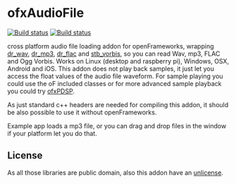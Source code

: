 ofxAudioFile
=====================================
[![Build status](https://travis-ci.org/npisanti/ofxAudioFile.svg?branch=master)](https://travis-ci.org/npisanti/ofxAudioFile) [![Build status](https://ci.appveyor.com/api/projects/status/e5pnayuh8g8vb04r?svg=true)](https://ci.appveyor.com/project/npisanti/ofxaudiofile)


cross platform audio file loading addon for openFrameworks, wrapping [dr_wav](https://github.com/mackron/dr_libs/blob/master/dr_wav.h), [dr_mp3](https://github.com/mackron/dr_libs/blob/master/dr_mp3.h), [dr_flac](https://github.com/mackron/dr_libs/blob/master/dr_flac.h) and [stb_vorbis](https://github.com/nothings/stb/blob/master/stb_vorbis.c), so you can read Wav, mp3, FLAC and Ogg Vorbis. Works on Linux (desktop and raspberry pi), Windows, OSX, Android and iOS. This addon does not play back samples, it just let you access the float values of the audio file waveform. For sample playing you could use the oF included classes or for more advanced sample playback you could try [ofxPDSP](https://github.com/npisanti/ofxPDSP).   
   
As just standard c++ headers are needed for compiling this addon, it should be also possible to use it without openFrameworks.   
   
Example app loads a mp3 file, or you can drag and drop files in the window if your platform let you do that.   
   
License 
------------   
As all those libraries are public domain, also this addon have an [unlicense](http://unlicense.org/).   
